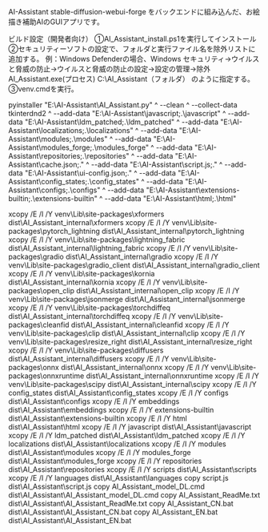 AI-Assistant
stable-diffusion-webui-forge をバックエンドに組み込んだ、お絵描き補助AIのGUIアプリです。

ビルド設定（開発者向け）
①AI_Assistant_install.ps1を実行してインストール
②セキュリティーソフトの設定で、フォルダと実行ファイル名を除外リストに追加する。
例：Windows Defenderの場合、Windows セキュリティ→ウイルスと脅威の防止→ウイルスと脅威の防止の設定→設定の管理→除外
AI_Assistant.exe(プロセス)
C:\AI_Assistant（フォルダ）
のように指定する。
③venv.cmdを実行。

pyinstaller "E:\AI-Assistant\AI_Assistant.py" ^
--clean ^
--collect-data tkinterdnd2 ^
--add-data "E:\AI-Assistant\javascript;.\javascript" ^
--add-data "E:\AI-Assistant\ldm_patched;.\ldm_patched" ^
--add-data "E:\AI-Assistant\localizations;.\localizations" ^
--add-data "E:\AI-Assistant\modules;.\modules" ^
--add-data "E:\AI-Assistant\modules_forge;.\modules_forge" ^
--add-data "E:\AI-Assistant\repositories;.\repositories" ^
--add-data "E:\AI-Assistant\cache.json;." ^
--add-data "E:\AI-Assistant\script.js;." ^
--add-data "E:\AI-Assistant\ui-config.json;." ^
--add-data "E:\AI-Assistant\config_states;.\config_states" ^
--add-data "E:\AI-Assistant\configs;.\configs" ^
--add-data "E:\AI-Assistant\extensions-builtin;.\extensions-builtin" ^
--add-data "E:\AI-Assistant\html;.\html"

xcopy /E /I /Y venv\Lib\site-packages\xformers dist\AI_Assistant\_internal\xformers
xcopy /E /I /Y venv\Lib\site-packages\pytorch_lightning dist\AI_Assistant\_internal\pytorch_lightning
xcopy /E /I /Y venv\Lib\site-packages\lightning_fabric dist\AI_Assistant\_internal\lightning_fabric
xcopy /E /I /Y venv\Lib\site-packages\gradio dist\AI_Assistant\_internal\gradio
xcopy /E /I /Y venv\Lib\site-packages\gradio_client dist\AI_Assistant\_internal\gradio_client
xcopy /E /I /Y venv\Lib\site-packages\kornia dist\AI_Assistant\_internal\kornia
xcopy /E /I /Y venv\Lib\site-packages\open_clip dist\AI_Assistant\_internal\open_clip
xcopy /E /I /Y venv\Lib\site-packages\jsonmerge dist\AI_Assistant\_internal\jsonmerge
xcopy /E /I /Y venv\Lib\site-packages\torchdiffeq dist\AI_Assistant\_internal\torchdiffeq
xcopy /E /I /Y venv\Lib\site-packages\cleanfid dist\AI_Assistant\_internal\cleanfid
xcopy /E /I /Y venv\Lib\site-packages\clip dist\AI_Assistant\_internal\clip
xcopy /E /I /Y venv\Lib\site-packages\resize_right dist\AI_Assistant\_internal\resize_right
xcopy /E /I /Y venv\Lib\site-packages\diffusers dist\AI_Assistant\_internal\diffusers
xcopy /E /I /Y venv\Lib\site-packages\onnx dist\AI_Assistant\_internal\onnx
xcopy /E /I /Y venv\Lib\site-packages\onnxruntime dist\AI_Assistant\_internal\onnxruntime
xcopy /E /I /Y venv\Lib\site-packages\scipy dist\AI_Assistant\_internal\scipy
xcopy /E /I /Y config_states dist\AI_Assistant\config_states
xcopy /E /I /Y configs dist\AI_Assistant\configs
xcopy /E /I /Y embeddings dist\AI_Assistant\embeddings
xcopy /E /I /Y extensions-builtin dist\AI_Assistant\extensions-builtin
xcopy /E /I /Y html dist\AI_Assistant\html
xcopy /E /I /Y javascript dist\AI_Assistant\javascript
xcopy /E /I /Y ldm_patched dist\AI_Assistant\ldm_patched
xcopy /E /I /Y localizations dist\AI_Assistant\localizations
xcopy /E /I /Y modules dist\AI_Assistant\modules
xcopy /E /I /Y modules_forge dist\AI_Assistant\modules_forge
xcopy /E /I /Y repositories dist\AI_Assistant\repositories
xcopy /E /I /Y scripts dist\AI_Assistant\scripts
xcopy /E /I /Y languages dist\AI_Assistant\languages
copy script.js dist\AI_Assistant\script.js
copy AI_Assistant_model_DL.cmd dist\AI_Assistant\AI_Assistant_model_DL.cmd
copy AI_Assistant_ReadMe.txt dist\AI_Assistant\AI_Assistant_ReadMe.txt 
copy AI_Assistant_CN.bat dist\AI_Assistant\AI_Assistant_CN.bat
copy AI_Assistant_EN.bat dist\AI_Assistant\AI_Assistant_EN.bat
